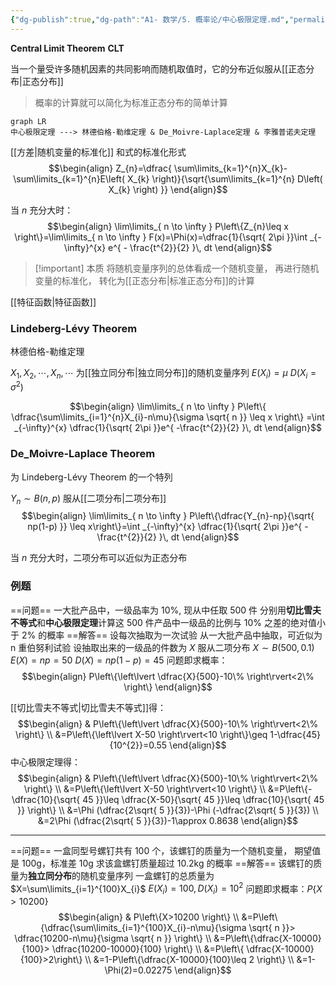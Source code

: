 ```yaml
---
{"dg-publish":true,"dg-path":"A1- 数学/5. 概率论/中心极限定理.md","permalink":"/A1- 数学/5. 概率论/中心极限定理/","dgPassFrontmatter":true,"noteIcon":"","created":"2024-05-21T15:20:27.901+08:00","updated":"2025-04-14T18:25:19.731+08:00"}
---
```


**Central Limit Theorem**     **CLT**

当一个量受许多随机因素的共同影响而随机取值时，它的分布近似服从[[正态分布\|正态分布]]
>概率的计算就可以简化为标准正态分布的简单计算


```mermaid
graph LR
中心极限定理 ---> 林德伯格-勒维定理 & De_Moivre-Laplace定理 & 李雅普诺夫定理
```
[[方差\|随机变量的标准化]]
和式的标准化形式
$$\begin{align}
Z_{n}=\dfrac{ \sum\limits_{k=1}^{n}X_{k}-\sum\limits_{k=1}^{n}E\left( X_{k} \right)}{\sqrt{\sum\limits_{k=1}^{n} D\left( X_{k} \right) }}
\end{align}$$

当 $n$ 充分大时：
$$\begin{align}
\lim\limits_{ n \to \infty } P\left\{Z_{n}\leq x \right\}=\lim\limits_{ n \to \infty } F(x)=\Phi(x)=\dfrac{1}{\sqrt{ 2\pi }}\int _{-\infty}^{x} e^{ - \frac{t^{2}}{2} }\, dt
\end{align}$$

>[!important] 本质
>将随机变量序列的总体看成一个随机变量，
>再进行随机变量的标准化，
>转化为[[正态分布\|标准正态分布]]的计算


[[特征函数\|特征函数]]
### Lindeberg-Lévy Theorem
林德伯格-勒维定理

$X_{1},X_{2},\cdots,X_{n},\cdots$ 为[[独立同分布\|独立同分布]]的随机变量序列
$E(X_{i})=\mu$   $D(X_{i}=\sigma^{2})$  

$$\begin{align}
\lim\limits_{ n \to \infty } P\left\{ \dfrac{\sum\limits_{i=1}^{n}X_{i}-n\mu}{\sigma \sqrt{ n }} \leq x \right\} =\int _{-\infty}^{x} \dfrac{1}{\sqrt{ 2\pi }}e^{ -\frac{t^{2}}{2} }\, dt
\end{align}$$

### De_Moivre-Laplace Theorem
为 Lindeberg-Lévy Theorem 的一个特列

$Y_{n}\sim B(n,p)$ 服从[[二项分布\|二项分布]]
$$\begin{align}
\lim\limits_{ n \to \infty } P\left\{\dfrac{Y_{n}-np}{\sqrt{ np(1-p) }} \leq x\right\}=\int _{-\infty}^{x} \dfrac{1}{\sqrt{ 2\pi }}e^{ -\frac{t^{2}}{2} }\, dt
\end{align}$$

当 $n$ 充分大时，二项分布可以近似为正态分布
### 例题

==问题==
一大批产品中，一级品率为 $10\%$, 现从中任取 500 件
分别用**切比雪夫不等式**和**中心极限定理**计算这 500 件产品中一级品的比例与 $10\%$ 之差的绝对值小于 $2\%$ 的概率
==解答==
设每次抽取为一次试验
从一大批产品中抽取，可近似为 n 重伯努利试验
设抽取出来的一级品的件数为 $X$
服从二项分布 $X\sim B(500,0.1)$
$E(X)=np=50$    $D(X)=np(1-p)=45$
问题即求概率：
$$\begin{align}
P\left\{\left\lvert  \dfrac{X}{500}-10\% \right\rvert<2\% \right\} 
\end{align}$$


[[切比雪夫不等式\|切比雪夫不等式]]得：
$$\begin{align}
 & P\left\{\left\lvert  \dfrac{X}{500}-10\% \right\rvert<2\% \right\} \\
&=P\left\{\left\lvert  X-50 \right\rvert<10 \right\}\geq 1-\dfrac{45}{10^{2}}=0.55
\end{align}$$
中心极限定理得：
$$\begin{align}
 & P\left\{\left\lvert  \dfrac{X}{500}-10\% \right\rvert<2\% \right\} \\
&=P\left\{\left\lvert  X-50 \right\rvert<10 \right\} \\
&=P\left\{-\dfrac{10}{\sqrt{ 45 }}\leq \dfrac{X-50}{\sqrt{ 45 }}\leq \dfrac{10}{\sqrt{ 45 }} \right\} \\
&=\Phi (\dfrac{2\sqrt{ 5 }}{3})-\Phi (-\dfrac{2\sqrt{ 5 }}{3}) \\
&=2\Phi (\dfrac{2\sqrt{ 5 }}{3})-1\approx 0.8638
\end{align}$$
***

==问题==
一盒同型号螺钉共有 100 个，该螺钉的质量为一个随机变量，
期望值是 100g，标准差 10g
求该盒螺钉质量超过 10.2kg 的概率
==解答==
该螺钉的质量为**独立同分布**的随机变量序列
一盒螺钉的总质量为 $X=\sum\limits_{i=1}^{100}X_{i}$
$E(X_{i})=100,D(X_{i})=10^{2}$
问题即求概率：$P\left\{X>10200 \right\}$
$$\begin{align}
 & P\left\{X>10200 \right\} \\
&=P\left\{\dfrac{\sum\limits_{i=1}^{100}X_{i}-n\mu}{\sigma \sqrt{ n }}> \dfrac{10200-n\mu}{\sigma \sqrt{ n }} \right\} \\
&=P\left\{\dfrac{X-10000}{100}> \dfrac{10200-10000}{100} \right\} \\
&=P\left\{ \dfrac{X-10000}{100}>2\right\} \\
&=1-P\left\{\dfrac{X-10000}{100}\leq 2 \right\} \\
&=1-\Phi(2)=0.02275
\end{align}$$

